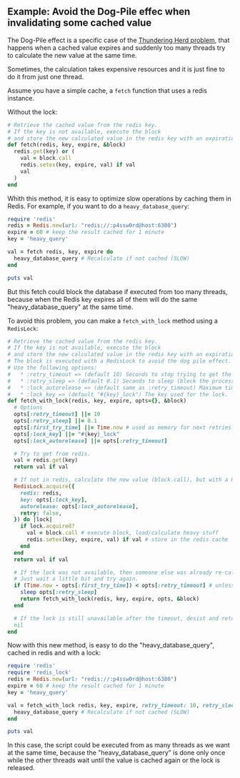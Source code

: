 ## Example: Avoid the Dog-Pile effec when invalidating some cached value

The Dog-Pile effect is a specific case of the [Thundering Herd problem](http://en.wikipedia.org/wiki/Thundering_herd_problem),
that happens when a cached value expires and suddenly too many threads try to calculate the new value at the same time.

Sometimes, the calculation takes expensive resources and it is just fine to do it from just one thread.

Assume you have a simple cache, a `fetch` function that uses a redis instance.

Without the lock:

```ruby
# Retrieve the cached value from the redis key.
# If the key is not available, execute the block
# and store the new calculated value in the redis key with an expiration time.
def fetch(redis, key, expire, &block)
  redis.get(key) or (
    val = block.call
    redis.setex(key, expire, val) if val
    val
  )
end
```

Whith this method, it is easy to optimize slow operations by caching them in Redis.
For example, if you want to do a `heavy_database_query`:

```ruby
require 'redis'
redis = Redis.new(url: "redis://:p4ssw0rd@host:6380")
expire = 60 # keep the result cached for 1 minute
key = 'heavy_query'

val = fetch redis, key, expire do
  heavy_database_query # Recalculate if not cached (SLOW)
end

puts val
```

But this fetch could block the database if executed from too many threads, because when the Redis key expires all of them will do the same "heavy_database_query" at the same time.

To avoid this problem, you can make a `fetch_with_lock` method using a `RedisLock`:

```ruby
# Retrieve the cached value from the redis key.
# If the key is not available, execute the block
# and store the new calculated value in the redis key with an expiration time.
# The block is executed with a RedisLock to avoid the dog pile effect.
# Use the following options:
#   * :retry_timeout => (default 10) Seconds to stop trying to get the value from redis or the lock.
#   * :retry_sleep => (default 0.1) Seconds to sleep (block the process) between retries.
#   * :lock_autorelease => (default same as :retry_timeout) Maximum time in seconds to execute the block. The lock is released after this, assuming that the process failed.
#   * :lock_key => (default "#{key}_lock") The key used for the lock.
def fetch_with_lock(redis, key, expire, opts={}, &block)
  # Options
  opts[:retry_timeout] ||= 10
  opts[:retry_sleep] ||= 0.1
  opts[:first_try_time] ||= Time.now # used as memory for next retries
  opts[:lock_key] ||= "#{key}_lock"
  opts[:lock_autorelease] ||= opts[:retry_timeout]

  # Try to get from redis.
  val = redis.get(key)
  return val if val

  # If not in redis, calculate the new value (block.call), but with a RedisLock.
  RedisLock.acquire({
    redis: redis,
    key: opts[:lock_key],
    autorelease: opts[:lock_autorelease],
    retry: false,
  }) do |lock|
    if lock.acquired?
      val = block.call # execute block, load/calculate heavy stuff
      redis.setex(key, expire, val) if val # store in the redis cache
    end
  end
  return val if val

  # If the lock was not available, then someone else was already re-calculating the value.
  # Just wait a little bit and try again.
  if (Time.now - opts[:first_try_time]) < opts[:retry_timeout] # unless timed out
    sleep opts[:retry_sleep]
    return fetch_with_lock(redis, key, expire, opts, &block)
  end

  # If the lock is still unavailable after the timeout, desist and return nil.
  nil
end

```

Now with this new method, is easy to do the "heavy_database_query", cached in redis and with a lock:


```ruby
require 'redis'
require 'redis_lock'
redis = Redis.new(url: "redis://:p4ssw0rd@host:6380")
expire = 60 # keep the result cached for 1 minute
key = 'heavy_query'

val = fetch_with_lock redis, key, expire, retry_timeout: 10, retry_sleep: 1 do
  heavy_database_query # Recalculate if not cached (SLOW)
end

puts val
```

In this case, the script could be executed from as many threads as we want at the same time, because the "heavy_database_query" is done only once while the other threads wait until the value is cached again or the lock is released.


